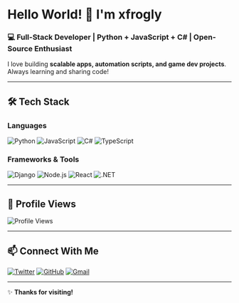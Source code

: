 # Hello World! 👋 I'm **xfrogly**  

### 💻 Full-Stack Developer | Python + JavaScript + C# | Open-Source Enthusiast  

I love building **scalable apps, automation scripts, and game dev projects**. Always learning and sharing code! 

---

## 🛠️ **Tech Stack**  

### **Languages**  
![Python](https://img.shields.io/badge/Python-3776AB?style=for-the-badge&logo=python&logoColor=white)
![JavaScript](https://img.shields.io/badge/JavaScript-F7DF1E?style=for-the-badge&logo=javascript&logoColor=black)
![C#](https://img.shields.io/badge/C%23-239120?style=for-the-badge&logo=c-sharp&logoColor=white)
![TypeScript](https://img.shields.io/badge/TypeScript-3178C6?style=for-the-badge&logo=typescript&logoColor=white)

### **Frameworks & Tools**  
![Django](https://img.shields.io/badge/Django-092E20?style=for-the-badge&logo=django&logoColor=white)
![Node.js](https://img.shields.io/badge/Node.js-339933?style=for-the-badge&logo=node.js&logoColor=white)
![React](https://img.shields.io/badge/React-61DAFB?style=for-the-badge&logo=react&logoColor=black)
![.NET](https://img.shields.io/badge/.NET-512BD4?style=for-the-badge&logo=dotnet&logoColor=white)

---

## 👀 **Profile Views**  
![Profile Views](https://komarev.com/ghpvc/?username=xfrogly&color=blueviolet&style=flat-square)  

---

## 📫 **Connect With Me**  

[![Twitter](https://img.shields.io/badge/Twitter-1DA1F2?style=for-the-badge&logo=twitter&logoColor=white)](https://twitter.com/)
[![GitHub](https://img.shields.io/badge/GitHub-100000?style=for-the-badge&logo=github&logoColor=white)](https://github.com/xfrogly)
[![Gmail](https://img.shields.io/badge/Gmail-D14836?style=for-the-badge&logo=gmail&logoColor=white)](mailto:xfrogly@gmail.com)  

---

✨ **Thanks for visiting!**  

